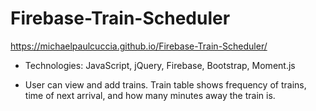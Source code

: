 # Firebase-Train-Scheduler

https://michaelpaulcuccia.github.io/Firebase-Train-Scheduler/

- Technologies: JavaScript, jQuery, Firebase, Bootstrap, Moment.js

- User can view and add trains. Train table shows frequency of trains, time of next arrival, and how many minutes away the train is.